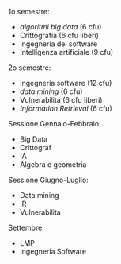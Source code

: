 1o semestre:
* *algoritmi big data* (6 cfu)
* Crittografia (6 cfu liberi)
* Ingegneria del software 
* Intelligenza artificiale (9 cfu)

2o semestre:
* ingegneria software (12 cfu)
* *data mining* (6 cfu)
* Vulnerabilita (6 cfu liberi)
* *Information Retrieval* (6 cfu)

Sessione Gennaio-Febbraio:
* Big Data
* Crittograf
* IA
* Algebra e geometria

Sessione Giugno-Luglio:
* Data mining
* IR
* Vulnerabilita

Settembre:
* LMP
* Ingegneria Software